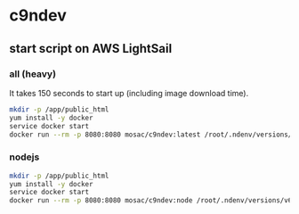 # c9ndev

## start script on AWS LightSail

### all (heavy)

It takes 150 seconds to start up (including image download time).

```sh
mkdir -p /app/public_html
yum install -y docker
service docker start
docker run --rm -p 8080:8080 mosac/c9ndev:latest /root/.ndenv/versions/v6.14.3/bin/node /c9sdk/server.js -p 8080 --listen 0.0.0.0 -a user:password  -w /app
```

### nodejs

```sh
mkdir -p /app/public_html
yum install -y docker
service docker start
docker run --rm -p 8080:8080 mosac/c9ndev:node /root/.ndenv/versions/v6.14.3/bin/node /c9sdk/server.js -p 8080 --listen 0.0.0.0 -a user:password  -w /app
```
